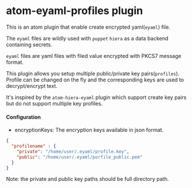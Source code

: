 atom-eyaml-profiles plugin
=======

This is an atom plugin that enable create encrypted yaml(`eyaml`) file.

The `eyaml` files are wildly used with `puppet` `hiera` as a data backend containing secrets.

`eyaml` files are yaml files with filed value encrypted with PKCS7 message format.

This plugin allows you setup multiple public/private key pairs(`profiles`). Profile can be changed on the fly and the corresponding keys are used to decrypt/encrypt text.

It's inspired by the `atom-hiera-eyaml` plugin which support create key pairs but do not support multiple key profiles.

#### Configuration

* encryptionKeys:
The encryption keys available in json format.

```json
{
  "profilename" : {
    "private": "/home/user/.eyaml/profile.key",
    "public": "/home/user/.eyaml/porfile_public.pem"
  }
}
```
Note: the private and public key paths should be full directory path.
